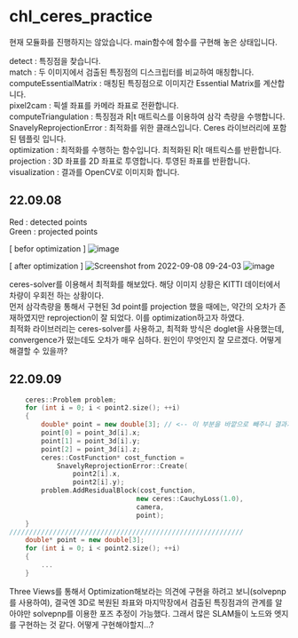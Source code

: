 # chl_ceres_practice
현재 모듈화를 진행하지는 않았습니다. main함수에 함수를 구현해 놓은 상태입니다.  

detect : 특징점을 찾습니다.  
match : 두 이미지에서 검출된 특징점의 디스크립터를 비교하여 매칭합니다.  
computeEssentialMatrix : 매칭된 특징점으로 이미지간 Essential Matrix를 계산합니다.  
pixel2cam : 픽셀 좌표를 카메라 좌표로 전환합니다.    
computeTriangulation : 특징점과 R|t 매트릭스를 이용하여 삼각 측량을 수행합니다.   
SnavelyReprojectionError : 최적화를 위한 클래스입니다. Ceres 라이브러리에 포함된 템플릿 입니다.  
optimization : 최적화를 수행하는 함수입니다. 최적화된 R|t 매트릭스를 반환합니다.  
projection : 3D 좌표를 2D 좌표로 투영합니다. 투영된 좌표를 반환합니다.  
visualization : 결과를 OpenCV로 이미지화 합니다.  

## 22.09.08

Red : detected points  
Green : projected points  

[ befor optimization ]
![image](https://user-images.githubusercontent.com/58837749/189009270-95159723-61bb-4478-87c5-15332aeee951.png)  

[ after optimization ]
![Screenshot from 2022-09-08 09-24-03](https://user-images.githubusercontent.com/58837749/189008084-22c991e1-796d-4635-aeb2-b84cd8b4ce49.png)
![image](https://user-images.githubusercontent.com/58837749/189008360-6a31a3b7-4355-451a-b761-2594a4f67a10.png)


ceres-solver를 이용해서 최적화를 해보았다. 해당 이미지 상황은 KITTI 데이터에서 차량이 우회전 하는 상황이다.  
먼저 삼각측량을 통해서 구현된 3d point를 projection 했을 때에는, 약간의 오차가 존재하였지만 reprojection이 잘 되었다. 이를 optimization하고자 하였다.  
최적화 라이브러리는 ceres-solver를 사용하고, 최적화 방식은 doglet을 사용했는데, convergence가 떴는데도 오차가 매우 심하다. 원인이 무엇인지 잘 모르겠다. 어떻게 해결할 수 있을까?

## 22.09.09

```C++
    ceres::Problem problem;
    for (int i = 0; i < point2.size(); ++i)
    {
        double* point = new double[3]; // <-- 이 부분을 바깥으로 빼주니 결과가 달라지고 converge가 잘 되긴 한다. 하지만 최적화는 아직도 잘 이루어지지 않는 것 같다.
        point[0] = point_3d[i].x;
        point[1] = point_3d[i].y;
        point[2] = point_3d[i].z;
        ceres::CostFunction* cost_function =
            SnavelyReprojectionError::Create(
                point2[i].x,
                point2[i].y);
        problem.AddResidualBlock(cost_function,
                                new ceres::CauchyLoss(1.0),
                                camera,
                                point);
    }
///////////////////////////////////////////////////////////
    double* point = new double[3];
    for (int i = 0; i < point2.size(); ++i)
    {
        ...
    }
```

Three Views를 통해서 Optimization해보라는 의견에 구현을 하려고 보니(solvepnp를 사용하여), 결국엔 3D로 복원된 좌표와 마지막장에서 검출된 특징점과의 관계를 알아야만 solvepnp를 이용한 포즈 추정이 가능했다. 그래서 많은 SLAM들이 노드와 엣지를 구현하는 것 같다. 어떻게 구현해야할지...?
